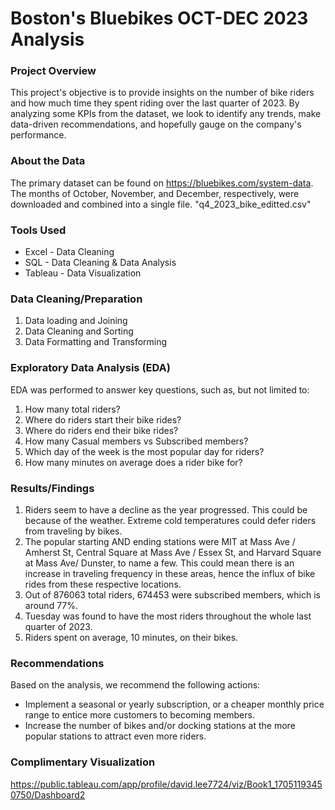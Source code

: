 # Boston's Bluebikes OCT-DEC 2023 Analysis

### Project Overview

This project's objective is to provide insights on the number of bike riders and how much time they spent riding over the last quarter of 2023. By analyzing some KPIs from the dataset, we look to identify any trends, make data-driven recommendations, and hopefully gauge on the company's performance.

### About the Data

The primary dataset can be found on <https://bluebikes.com/system-data>. The months of October, November, and December, respectively, were downloaded and combined into a single file. "q4_2023_bike_editted.csv"

### Tools Used

- Excel - Data Cleaning
- SQL - Data Cleaning & Data Analysis
- Tableau - Data Visualization

### Data Cleaning/Preparation

1. Data loading and Joining
2. Data Cleaning and Sorting
3. Data Formatting and Transforming

### Exploratory Data Analysis (EDA)

EDA was performed to answer key questions, such as, but not limited to:

1. How many total riders?
2. Where do riders start their bike rides?
3. Where do riders end their bike rides?
4. How many Casual members vs Subscribed members?
5. Which day of the week is the most popular day for riders?
6. How many minutes on average does a rider bike for?

### Results/Findings

1. Riders seem to have a decline as the year progressed. This could be because of the weather. Extreme cold temperatures could defer riders from traveling by bikes.
2. The popular starting AND ending stations were MIT at Mass Ave / Amherst St, Central Square at Mass Ave / Essex St, and Harvard Square at Mass Ave/ Dunster, to name a few. This could mean there is an increase in traveling frequency in these areas, hence the influx of bike rides from these respective locations.
3. Out of 876063 total riders, 674453 were subscribed members, which is around 77%.
4. Tuesday was found to have the most riders throughout the whole last quarter of 2023.
5. Riders spent on average, 10 minutes, on their bikes.

### Recommendations

Based on the analysis, we recommend the following actions:

- Implement a seasonal or yearly subscription, or a cheaper monthly price range to entice more customers to becoming members.
- Increase the number of bikes and/or docking stations at the more popular stations to attract even more riders.

### Complimentary Visualization

<https://public.tableau.com/app/profile/david.lee7724/viz/Book1_17051193450750/Dashboard2>












